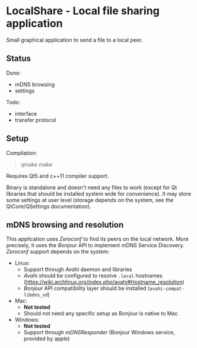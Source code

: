 LocalShare - Local file sharing application
===========================================

Small graphical application to send a file to a local peer.

Status
------

Done:
* mDNS browsing
* settings

Todo:
* interface
* transfer protocol

Setup
-----

Compilation:
> qmake
> make

Requires Qt5 and c++11 compiler support.

Binary is standalone and doesn't need any files to work (except for Qt libraries that should be installed system wide for convenience).
It may store some settings at user level (storage depends on the system, see the QtCore/QSettings documentation).

mDNS browsing and resolution
----------------------------

This application uses *Zeroconf* to find its peers on the local network.
More precisely, it uses the *Bonjour* API to implement mDNS Service Discovery.
*Zeroconf* support depends on the system:
* Linux:
	- Support through *Avahi* daemon and libraries
	- *Avahi* should be configured to resolve `.local` hostnames (https://wiki.archlinux.org/index.php/avahi#Hostname_resolution)
	- *Bonjour* API compatibility layer should be installed (`avahi-compat-libdns_sd`)
* Mac:
	- **Not tested**
	- Should not need any specific setup as Bonjour is native to Mac
* Windows:
	- **Not tested**
	- Support through *mDNSResponder* (Bonjour Windows service, provided by apple)

